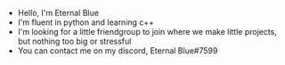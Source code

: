 - Hello, I'm Eternal Blue
- I'm fluent in python and learning c++
- I'm looking for a little friendgroup to join where we make little projects, but nothing too big or stressful
- You can contact me on my discord, Eternal Blue#7599

<!---
EternalBlu/EternalBlu is a ✨ special ✨ repository because its `README.md` (this file) appears on your GitHub profile.
You can click the Preview link to take a look at your changes.
--->
